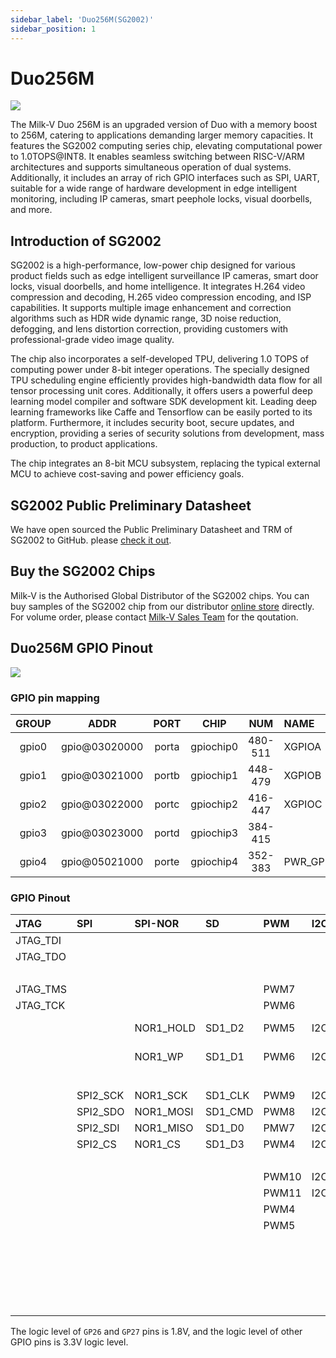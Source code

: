 ```yaml
---
sidebar_label: 'Duo256M(SG2002)'
sidebar_position: 1
---
```


# Duo256M

 <Image src='/docs/duo/duo256m-overview-v1.0.webp' maxWidth='70%' align='center' />

The Milk-V Duo 256M is an upgraded version of Duo with a memory boost to 256M, catering to applications demanding larger memory capacities. It features the SG2002 computing series chip, elevating computational power to 1.0TOPS@INT8. It enables seamless switching between RISC-V/ARM architectures and supports simultaneous operation of dual systems. Additionally, it includes an array of rich GPIO interfaces such as SPI, UART, suitable for a wide range of hardware development in edge intelligent monitoring, including IP cameras, smart peephole locks, visual doorbells, and more.

## Introduction of SG2002

SG2002 is a high-performance, low-power chip designed for various product fields such as edge intelligent surveillance IP cameras, smart door locks, visual doorbells, and home intelligence. It integrates H.264 video compression and decoding, H.265 video compression encoding, and ISP capabilities. It supports multiple image enhancement and correction algorithms such as HDR wide dynamic range, 3D noise reduction, defogging, and lens distortion correction, providing customers with professional-grade video image quality.

The chip also incorporates a self-developed TPU, delivering 1.0 TOPS of computing power under 8-bit integer operations. The specially designed TPU scheduling engine efficiently provides high-bandwidth data flow for all tensor processing unit cores. Additionally, it offers users a powerful deep learning model compiler and software SDK development kit. Leading deep learning frameworks like Caffe and Tensorflow can be easily ported to its platform. Furthermore, it includes security boot, secure updates, and encryption, providing a series of security solutions from development, mass production, to product applications.

The chip integrates an 8-bit MCU subsystem, replacing the typical external MCU to achieve cost-saving and power efficiency goals.

## SG2002 Public Preliminary Datasheet

We have open sourced the Public Preliminary Datasheet and TRM of SG2002 to GitHub. please [check it out](https://github.com/milkv-duo/duo-files/tree/main/duo-256M/datasheet).

## Buy the SG2002 Chips

Milk-V is the Authorised Global Distributor of the SG2002 chips. You can buy samples of the SG2002 chip from our distributor [online store](https://arace.tech/products/sophon-cv1800b-5pcs) directly. For volume order, please contact [Milk-V Sales Team](mailto:sales@milkv.io) for the qoutation.

## Duo256M GPIO Pinout

<Image src='/docs/duo/duo/duo-pinout-01.webp' maxWidth='50%' align='center' />

### GPIO pin mapping

<div className='gpio_style'>

| GROUP | ADDR          | PORT  | CHIP      | NUM     | NAME     | START             |
|:-----:|:-------------:|:-----:|:---------:|:-------:|:---------|:------------------|
| gpio0 | gpio@03020000 | porta | gpiochip0 | 480-511 | XGPIOA   | 480 - XGPIOA[0]   |
| gpio1 | gpio@03021000 | portb | gpiochip1 | 448-479 | XGPIOB   | 448 - XGPIOB[0]   |
| gpio2 | gpio@03022000 | portc | gpiochip2 | 416-447 | XGPIOC   | 416 - XGPIOC[0]   |
| gpio3 | gpio@03023000 | portd | gpiochip3 | 384-415 |          |                   |
| gpio4 | gpio@05021000 | porte | gpiochip4 | 352-383 | PWR_GPIO | 352 - PWR_GPIO[0] |

</div>

### GPIO Pinout

<div className='gpio_style' style={{ overflow :"auto"}} >

| JTAG     | SPI      | SPI-NOR   | SD      | PWM   | I2C      | UART       | NUM | SG2002       | NAME | PIN                             | PIN                              | NAME        | SG2002      | NUM | ADC        | SPI-NOR  | SPI-NAND  | EMMC      |
|:---------|:---------|:----------|:--------|:------|:---------|:-----------|:---:|:-------------|-----:|:-------------------------------:|:--------------------------------:|:------------|:------------|:---:|:-----------|:---------|:----------|:----------|
| JTAG_TDI |          |           |         |       |          | UART1/2_TX | 508 | XGPIOA[28]   | GP0  | <div className='green'>1</div>  | <div className='red'>40</div>    | VBUS(5V)    |             |     |            |          |           |           |
| JTAG_TDO |          |           |         |       |          | UART1/2_RX | 509 | XGPIOA[29]   | GP1  | <div className='green'>2</div>  | <div className='red'>39</div>    | VSYS(5V)    |             |     |            |          |           |           |
|          |          |           |         |       |          |            |     |              | GND  | <div className='black'>3</div>  | <div className='black'>38</div>  | GND         |             |     |            |          |           |           |
| JTAG_TMS |          |           |         | PWM7  |          | UART1_TX   | 499 | XGPIOA[19]   | GP2  | <div className='green'>4</div>  | <div className='orange'>37</div> | 3V3_EN      |             |     |            |          |           |           |
| JTAG_TCK |          |           |         | PWM6  |          | UART1_RX   | 498 | XGPIOA[18]   | GP3  | <div className='green'>5</div>  | <div className='green'>36</div>  | 3V3(OUT)    |             |     |            |          |           |           |
|          |          | NOR1_HOLD | SD1_D2  | PWM5  | I2C1_SCL | UART2/3_TX | 371 | PWR_GPIO[19] | GP4  | <div className='green'>6</div>  | <div className='gray'>35</div>   | Boot-Switch |             |     |            |          |           |           |
|          |          | NOR1_WP   | SD1_D1  | PWM6  | I2C1_SDA | UART2/3_RX | 372 | PWR_GPIO[20] | GP5  | <div className='green'>7</div>  | <div className='gray'>34</div>   | Audio-Out   |             |     |            |          |           |           |
|          |          |           |         |       |          |            |     |              | GND  | <div className='black'>8</div>  | <div className='black'>33</div>  | GND         |             |     |            |          |           |           |
|          | SPI2_SCK | NOR1_SCK  | SD1_CLK | PWM9  | I2C3_SDA |            | 375 | PWR_GPIO[23] | GP6  | <div className='green'>9</div>  | <div className='green'>32</div>  | GP27        | XGPIOB[6]   | 454 | ADC2(1.8V) |          |           |           |
|          | SPI2_SDO | NOR1_MOSI | SD1_CMD | PWM8  | I2C3_SCL |            | 374 | PWR_GPIO[22] | GP7  | <div className='green'>10</div> | <div className='green'>31</div>  | GP26        | XGPIOB[3]   | 451 | ADC1(1.8V) |          |           |           |
|          | SPI2_SDI | NOR1_MISO | SD1_D0  | PMW7  | I2C1_SDA | UART3_RTS  | 373 | PWR_GPIO[21] | GP8  | <div className='green'>11</div> | <div className='orange'>30</div> | RUN         |             |     |            |          |           |           |
|          | SPI2_CS  | NOR1_CS   | SD1_D3  | PWM4  | I2C1_SCL | UART3_CTS  | 370 | PWR_GPIO[18] | GP9  | <div className='green'>12</div> | <div className='green'>29</div>  | GP22        | PWR_GPIO[4] | 356 |            |          |           |           |
|          |          |           |         |       |          |            |     |              | GND  | <div className='black'>13</div> | <div className='black'>28</div>  | GND         |             |     |            |          |           |           |
|          |          |           |         | PWM10 | I2C2_SDA |            | 430 | XGPIOC[14]   | GP10 | <div className='green'>14</div> | <div className='green'>27</div>  | GP21        | XGPIOA[26]  | 506 |            | NOR_HOLD | NAND_HOLD | EMMC_DAT2 |
|          |          |           |         | PWM11 | I2C2_SCL |            | 431 | XGPIOC[15]   | GP11 | <div className='green'>15</div> | <div className='green'>26</div>  | GP20        | XGPIOA[27]  | 507 |            | NOR_WP   | NAND_WP   | EMMC_DAT3 |
|          |          |           |         | PWM4  |          | UART0/1_TX | 496 | XGPIOA[16]   | GP12 | <div className='green'>16</div> | <div className='green'>25</div>  | GP19        | XGPIOA[25]  | 505 |            | NOR_MOSI | NAND_MOSI | EMMC_DAT0 |
|          |          |           |         | PWM5  |          | UART0/1_RX | 497 | XGPIOA[17]   | GP13 | <div className='green'>17</div> | <div className='green'>24</div>  | GP18        | XGPIOA[22]  | 502 |            | NOR_SCK  | NAND_SCK  | EMMC_CLK  |
|          |          |           |         |       |          |            |     |              | GND  | <div className='black'>18</div> | <div className='black'>23</div>  | GND         |             |     |            |          |           |           |
|          |          |           |         |       |          |            | 494 | XGPIOA[14]   | GP14 | <div className='green'>19</div> | <div className='green'>22</div>  | GP17        | XGPIOA[24]  | 504 |            | NOR_CS   | NAND_CS   | EMMC_DAT1 |
|          |          |           |         |       |          |            | 495 | XGPIOA[15]   | GP15 | <div className='green'>20</div> | <div className='green'>21</div>  | GP16        | XGPIOA[23]  | 503 |            | NOR_MISO | NAND_MISO | EMMC_CMD  |
|          |          |           |         |       |          |            |     |              |      | &nbsp;                          |                                  |             |             |     |            |          |           |           |
|          |          |           |         |       |          |            | 354 | PWR_GPIO[2]  |      | <div className='blue'>LED</div> |                                  |             |             |     |            |          |           |           |

</div>

The logic level of `GP26` and `GP27` pins is 1.8V, and the logic level of other GPIO pins is 3.3V logic level.
